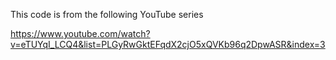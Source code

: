 This code is from the following YouTube series

https://www.youtube.com/watch?v=eTUYqI_LCQ4&list=PLGyRwGktEFqdX2cjO5xQVKb96q2DpwASR&index=3
